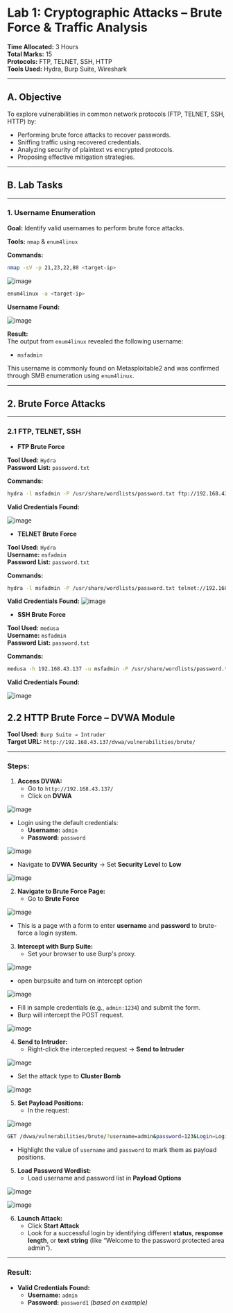 # Lab 1: Cryptographic Attacks – Brute Force & Traffic Analysis

**Time Allocated:** 3 Hours  
**Total Marks:** 15  
**Protocols:** FTP, TELNET, SSH, HTTP  
**Tools Used:** Hydra, Burp Suite, Wireshark

---

## A. Objective

To explore vulnerabilities in common network protocols (FTP, TELNET, SSH, HTTP) by:

- Performing brute force attacks to recover passwords.
- Sniffing traffic using recovered credentials.
- Analyzing security of plaintext vs encrypted protocols.
- Proposing effective mitigation strategies.

---

## B. Lab Tasks

---

### 1. Username Enumeration

**Goal:** Identify valid usernames to perform brute force attacks.

**Tools:** `nmap` & `enum4linux`

**Commands:**
```bash
nmap -sV -p 21,23,22,80 <target-ip>
```

![image](https://github.com/user-attachments/assets/6d091b5a-a442-4d59-abbb-2ccec9e510b0)

```bash
enum4linux -a <target-ip>
```
**Username Found:**

![image](https://github.com/user-attachments/assets/43634cc6-0f64-4e6c-9266-0fb8b6bc5441)

**Result:**  
The output from `enum4linux` revealed the following username:

- `msfadmin`

This username is commonly found on Metasploitable2 and was confirmed through SMB enumeration using `enum4linux`.

---

## 2. Brute Force Attacks

---

### 2.1 FTP, TELNET, SSH

- **FTP Brute Force**

**Tool Used:** `Hydra`  
**Password List:** `password.txt`

**Commands:**

```bash
hydra -l msfadmin -P /usr/share/wordlists/password.txt ftp://192.168.43.137
```
 **Valid Credentials Found:**
 
![image](https://github.com/user-attachments/assets/67c69495-67fd-43a3-ab64-b01b7925da10)

- **TELNET Brute Force**

**Tool Used:** `Hydra`  
**Username:** `msfadmin`  
**Password List:** `password.txt`

**Commands:**

```bash
hydra -l msfadmin -P /usr/share/wordlists/password.txt telnet://192.168.43.137
```
 **Valid Credentials Found:**
 ![image](https://github.com/user-attachments/assets/66a3a2bb-a32f-4800-a680-4827bd10f93a)

- **SSH Brute Force**

**Tool Used:** `medusa`  
**Username:** `msfadmin`  
**Password List:** `password.txt`

**Commands:**

```bash
medusa -h 192.168.43.137 -u msfadmin -P /usr/share/wordlists/password.txt -M ssh
```
 **Valid Credentials Found:**
 
 ![image](https://github.com/user-attachments/assets/b1f433be-8c77-45f9-bc40-05d92186c266)

## 2.2 HTTP Brute Force – DVWA Module

**Tool Used:** `Burp Suite → Intruder`  
**Target URL:** `http://192.168.43.137/dvwa/vulnerabilities/brute/`  

---

### Steps:

1. **Access DVWA:**
   - Go to `http://192.168.43.137/`
   - Click on **DVWA**

![image](https://github.com/user-attachments/assets/a99c9620-af95-404b-a6ce-427a2160684c)

   - Login using the default credentials:
     - **Username:** `admin`
     - **Password:** `password`
    
![image](https://github.com/user-attachments/assets/19f24102-768e-4415-8c7d-c189121b4220)

   - Navigate to **DVWA Security** → Set **Security Level** to **Low**

![image](https://github.com/user-attachments/assets/953a1295-dab6-4920-ae5a-f94193eac92d)

2. **Navigate to Brute Force Page:**
   - Go to **Brute Force**

![image](https://github.com/user-attachments/assets/43c59070-1e50-46f4-9b4b-05decae6322e)

   - This is a page with a form to enter **username** and **password** to brute-force a login system.

3. **Intercept with Burp Suite:**
   - Set your browser to use Burp's proxy.

![image](https://github.com/user-attachments/assets/14422fb8-712b-4380-a4bd-3d4276193f59)

   - open burpsuite and turn on intercept option

![image](https://github.com/user-attachments/assets/3aeaf266-46f7-47ba-b2f9-00c536421afb)

   - Fill in sample credentials (e.g., `admin:1234`) and submit the form.
   - Burp will intercept the POST request.

![image](https://github.com/user-attachments/assets/468ec129-d198-48e8-9369-3f9a1ceb6e62)

4. **Send to Intruder:**
   - Right-click the intercepted request → **Send to Intruder**

![image](https://github.com/user-attachments/assets/eb905850-3271-4e17-a564-f5b683ab9c54)

   - Set the attack type to **Cluster Bomb**

![image](https://github.com/user-attachments/assets/9f3d8bba-3344-48d1-b655-77f4f7643970)

5. **Set Payload Positions:**
   - In the request:

![image](https://github.com/user-attachments/assets/84b76575-1742-4088-89b5-4c15dedf074e)

```bash
GET /dvwa/vulnerabilities/brute/?username=admin&password=123&Login=Login HTTP/1.1
```
     
   - Highlight the value of `username` and `password` to mark them as payload positions.


5. **Load Password Wordlist:**
   - Load username and password list in **Payload Options**

![image](https://github.com/user-attachments/assets/01899074-cc35-4957-bf7a-839068202f25)


![image](https://github.com/user-attachments/assets/da4c4e51-2ed5-4047-ba62-0094e19a0eb3)

6. **Launch Attack:**
   - Click **Start Attack**
   - Look for a successful login by identifying different **status**, **response length**, or **text string** (like “Welcome to the password protected area admin”).

---

### Result:

- **Valid Credentials Found:**
  - **Username:** `admin`
  - **Password:** `password1` *(based on example)*
